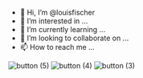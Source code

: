 - 👋 Hi, I’m @louisfischer
- 👀 I’m interested in ...
- 🌱 I’m currently learning ...
- 💞️ I’m looking to collaborate on ...
- 📫 How to reach me ...

<!---
louisfischer/louisfischer is a ✨ special ✨ repository because its `README.md` (this file) appears on your GitHub profile.
You can click the Preview link to take a look at your changes.
--->
![button (5)](https://github.com/louisfischer/louisfischer/assets/1905010/41afa276-b501-49e7-85f0-6b8750e02713)
![button (4)](https://github.com/louisfischer/louisfischer/assets/1905010/b0e78230-5f00-42cd-b8b5-065e4ab1ea17)
![button (3)](https://github.com/louisfischer/louisfischer/assets/1905010/500f0587-729a-407a-a8b6-db3692001cf1)
